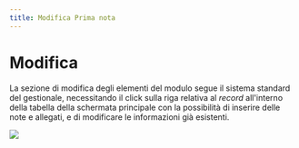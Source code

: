 ```yaml
---
title: Modifica Prima nota
---
```


# Modifica

La sezione di modifica degli elementi del modulo segue il sistema standard del gestionale, necessitando il click sulla riga relativa al _record_ all'interno della tabella della schermata principale con la possibilità di inserire delle note e allegati, e di modificare le informazioni già esistenti.&#x20;

![](https://firebasestorage.googleapis.com/v0/b/gitbook-x-prod.appspot.com/o/spaces%2F-LZJeLg23eVDvrCv74U7-887967055%2Fuploads%2FkFssaJDuC1Ib9T5MzBb5%2Ffile.png?alt=media)
